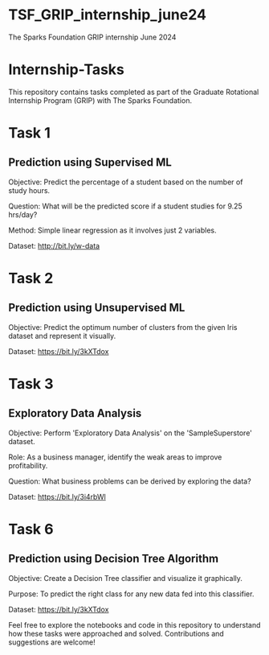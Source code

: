 # TSF_GRIP_internship_june24
The Sparks Foundation GRIP internship June 2024

# Internship-Tasks
This repository contains tasks completed as part of the Graduate Rotational Internship Program (GRIP) with The Sparks Foundation.

#
# Task 1
## Prediction using Supervised ML
Objective: Predict the percentage of a student based on the number of study hours.

Question: What will be the predicted score if a student studies for 9.25 hrs/day?

Method: Simple linear regression as it involves just 2 variables.

Dataset: http://bit.ly/w-data
#
# Task 2
## Prediction using Unsupervised ML
Objective: Predict the optimum number of clusters from the given Iris dataset and represent it visually.

Dataset: https://bit.ly/3kXTdox
#
# Task 3
## Exploratory Data Analysis
Objective: Perform 'Exploratory Data Analysis' on the 'SampleSuperstore' dataset.

Role: As a business manager, identify the weak areas to improve profitability.

Question: What business problems can be derived by exploring the data?

Dataset: https://bit.ly/3i4rbWl
#
# Task 6
## Prediction using Decision Tree Algorithm
Objective: Create a Decision Tree classifier and visualize it graphically.

Purpose: To predict the right class for any new data fed into this classifier.

Dataset: https://bit.ly/3kXTdox

Feel free to explore the notebooks and code in this repository to understand how these tasks were approached and solved. Contributions and suggestions are welcome!
